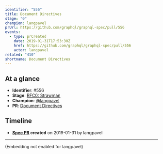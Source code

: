 ```yaml
---
identifier: "556"
title: Document Directives
stage: "0"
champion: langpavel
prUrl: https://github.com/graphql/graphql-spec/pull/556
events:
  - type: prCreated
    date: 2019-01-31T17:53:30Z
    href: https://github.com/graphql/graphql-spec/pull/556
    actor: langpavel
related: "410"
shortname: Document Directives
---
```


## At a glance

- **Identifier**: #556
- **Stage**: [RFC0: Strawman](https://github.com/graphql/graphql-spec/blob/main/CONTRIBUTING.md#stage-0-strawman)
- **Champion**: [@langpavel](https://github.com/langpavel)
- **PR**: [Document Directives](https://github.com/graphql/graphql-spec/pull/556)

<!-- BEGIN_CUSTOM_TEXT -->



<!-- END_CUSTOM_TEXT -->

## Timeline

- **[Spec PR](https://github.com/graphql/graphql-spec/pull/556) created** on 2019-01-31 by langpavel

<!-- VERBATIM -->

---

(Embedding not enabled for langpavel)
